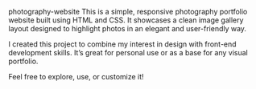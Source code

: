 photography-website
This is a simple, responsive photography portfolio website built using HTML and CSS. It showcases a clean image gallery layout designed to highlight photos in an elegant and user-friendly way.

I created this project to combine my interest in design with front-end development skills. It’s great for personal use or as a base for any visual portfolio.

Feel free to explore, use, or customize it!
